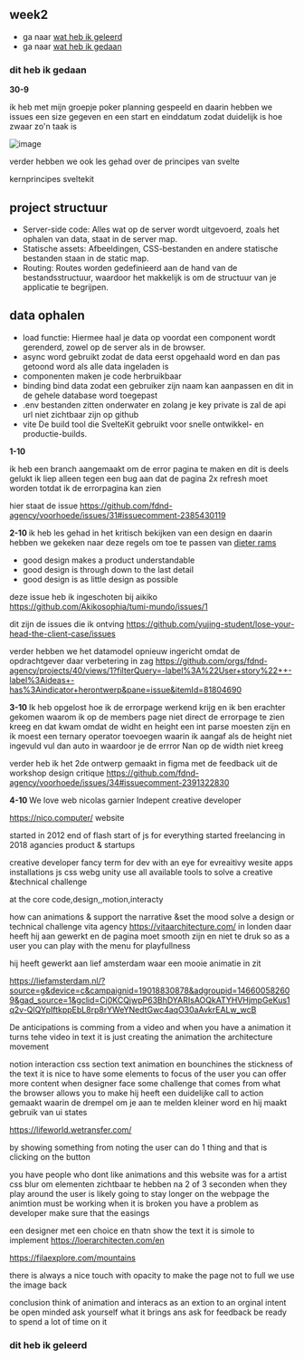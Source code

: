 <div class="week2 generalStyling">


<h2 id="week2">week2</h2>
<ul>
    <li>ga naar <a href="#geleerd2">wat heb ik geleerd</a></li>
    <li>ga naar <a href="#gedaan2">wat heb ik gedaan</a></li>
</ul>
<h3 id="gedaan2">dit heb ik gedaan</h3>
<p> <strong>
    30-9
</strong> 

ik heb met mijn groepje poker planning gespeeld en daarin hebben we issues een size gegeven en een start en einddatum zodat duidelijk is hoe zwaar zo'n taak is 

![image](https://github.com/user-attachments/assets/26c8bbfc-1c95-44a8-bb0b-ee02c1350c1a)

verder hebben we ook les gehad over de principes van svelte 

kernprincipes sveltekit
<h2>project structuur</h2>
<ul>
<li>
Server-side code: Alles wat op de server wordt uitgevoerd, zoals het ophalen van data, staat in de server map.
</li>

<li>
Statische assets: Afbeeldingen, CSS-bestanden en andere statische bestanden staan in de static map.
</li>
<li>
Routing: Routes worden gedefinieerd aan de hand van de bestandsstructuur, waardoor het makkelijk is om de structuur van je applicatie te begrijpen.
</li>


</ul>

<h2>data ophalen</h2>

<ul>
<li>
load functie: Hiermee haal je data op voordat een component wordt gerenderd, zowel op de server als in de browser.
</li>
<li>async word gebruikt zodat de data eerst opgehaald word en dan pas getoond word als alle data ingeladen is</li>


<li>
componenten maken je code herbruikbaar
</li>
<li>
binding bind data zodat een gebruiker zijn naam
kan aanpassen en dit in de gehele database word toegepast</li>

<li>
.env bestanden zitten onderwater en zolang je 
key private is zal de api url niet zichtbaar zijn op github

</li>

<li>vite De build tool die SvelteKit gebruikt voor snelle ontwikkel- en productie-builds.</li>


</ul>


<p> <strong>
   1-10
</strong> 

ik heb een branch aangemaakt om de error pagina te maken en dit is deels gelukt ik liep alleen tegen een bug aan dat de pagina 2x refresh moet worden totdat ik de errorpagina kan zien

hier staat de issue
https://github.com/fdnd-agency/voorhoede/issues/31#issuecomment-2385430119



</p>


<p> <strong>
2-10 
</strong>
ik heb les gehad in het kritisch bekijken van een design en daarin hebben we gekeken naar deze regels om toe te passen van <a href="https://medium.com/@mitchwhitehead/as-little-design-as-possible-dieter-rams-and-learning-experience-design-a0756533f895">dieter rams</a>

<ul>
    <li>good design makes a product understandable</li>
    <li>good design is through down to the last detail</li>
    <li>good design is as little design as possible</li>
</ul>

deze issue heb ik ingeschoten bij aikiko
https://github.com/Akikosophia/tumi-mundo/issues/1

dit zijn de issues die ik ontving
https://github.com/yujing-student/lose-your-head-the-client-case/issues



verder hebben we het datamodel opnieuw ingericht omdat de opdrachtgever daar verbetering in zag
https://github.com/orgs/fdnd-agency/projects/40/views/1?filterQuery=-label%3A%22User+story%22++-label%3Aideas+-has%3Aindicator+herontwerp&pane=issue&itemId=81804690
 
</p>

<p> <strong>
   3-10
</strong>
Ik heb opgelost hoe ik de errorpage werkend krijg en ik ben erachter gekomen waarom ik op de members page
niet direct de errorpage te zien kreeg en dat kwam omdat de widht en height een int parse moesten zijn en ik moest een ternary operator toevoegen
waarin ik aangaf als de height niet ingevuld vul dan auto in waardoor je de errror Nan op de width niet kreeg



verder heb ik het 2de ontwerp gemaakt in figma met de feedback uit de workshop design critique
https://github.com/fdnd-agency/voorhoede/issues/34#issuecomment-2391322830

    
</p>


<p> <strong>
  4-10
</strong>
We love web nicolas garnier Indepent creative developer 

https://nico.computer/ website 

started in 2012 end of flash start of js for everything
started freelancing in 2018
agancies product & startups

creative developer fancy term for dev with an eye for evreaitivy 
wesite apps installations
js css webg unity 
use all available tools to solve a creative &technical challenge 

at the core code,design,,motion,interacty 

how can animations & 
support the narrative &set the mood
solve a design or technical challenge 
vita agency https://vitaarchitecture.com/ in londen 
daar heeft hij aan gewerkt en de pagina moet smooth zijn en niet te druk
so as a user you can play with the menu for playfullness

hij heeft gewerkt aan lief amsterdam
waar een mooie animatie in zit 

https://liefamsterdam.nl/?source=g&device=c&campaignid=19018830878&adgroupid=146600582609&gad_source=1&gclid=Cj0KCQjwpP63BhDYARIsAOQkATYHVHjmpGeKus1q2v-QlQYpIftkppEbL8rp8rYWeYNedtGwc4aqO30aAvkrEALw_wcB

De anticipations is comming from a video and when you have a animation it turns tehe video in text 
it is just creating the animation 
the architecture movement 

notion interaction css section 
text animation en bounchines the stickness of the text 
it is nice to have some elements to focus of the user 
you can offer more content 
when designer face some challenge that comes from what the browser allows you to make 
hij heeft een duidelijke call to action gemaakt waarin de drempel om je aan te melden kleiner word en hij maakt gebruik van ui states 

https://lifeworld.wetransfer.com/ 


by showing something from noting the user can do 1 thing and that is clicking on the button 

you have people who dont like animations and this website was for a artist 
css blur om elementen zichtbaar te hebben na 2 of 
3 seconden 
when they play around the user is likely going to stay longer on the webpage
the animtion must be working when it is broken you have a problem as developer
make sure that the easings 



een designer met een choice en thatn show the text 
it is simole to implement 
https://loerarchitecten.com/en


https://filaexplore.com/mountains

there is always a nice touch with opacity to make the page not to full
we use the image back 

conclusion
think of animation and interacs as an extion to an orginal intent
be open minded
ask yourself what it brings ans ask for feedback
be ready to spend a lot of time on it 



</p>

<h3 id="geleerd2">dit heb ik geleerd    </h3>


</div>


